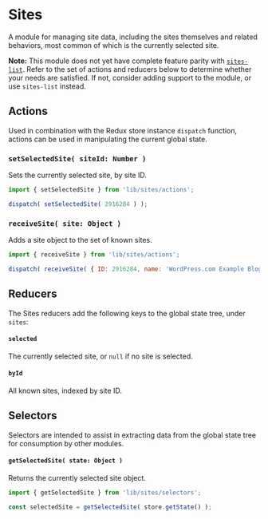Sites
=====

A module for managing site data, including the sites themselves and related behaviors, most common of which is the currently selected site.

__Note:__ This module does not yet have complete feature parity with [`sites-list`](../../../client/lib/sites-list). Refer to the set of actions and reducers below to determine whether your needs are satisfied. If not, consider adding support to the module, or use `sites-list` instead.

## Actions

Used in combination with the Redux store instance `dispatch` function, actions can be used in manipulating the current global state.

### `setSelectedSite( siteId: Number )`

Sets the currently selected site, by site ID.

```js
import { setSelectedSite } from 'lib/sites/actions';

dispatch( setSelectedSite( 2916284 ) );
```

### `receiveSite( site: Object )`

Adds a site object to the set of known sites.

```js
import { receiveSite } from 'lib/sites/actions';

dispatch( receiveSite( { ID: 2916284, name: 'WordPress.com Example Blog' } ) );
```

## Reducers

The Sites reducers add the following keys to the global state tree, under `sites`:

#### `selected`

The currently selected site, or `null` if no site is selected.

#### `byId`

All known sites, indexed by site ID.

## Selectors

Selectors are intended to assist in extracting data from the global state tree for consumption by other modules.

#### `getSelectedSite( state: Object )`

Returns the currently selected site object.

```js
import { getSelectedSite } from 'lib/sites/selectors';

const selectedSite = getSelectedSite( store.getState() );
```
